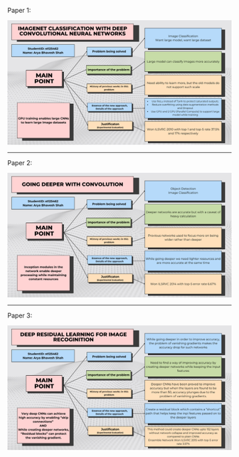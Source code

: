 Paper 1: 

![AlexNet](https://github.com/aryashah2k/RTML/blob/main/Reading%20Assignments/R1/assets/st125462_Arya_Shah_R1_AlexNet_Heirarchy.png)

------------------------

Paper 2: 

![GoogleNet](https://github.com/aryashah2k/RTML/blob/main/Reading%20Assignments/R1/assets/st125462_Arya_Shah_R1_InceptionNet_Heirarchy.png)

------------------------

Paper 3: 

![ResNet](https://github.com/aryashah2k/RTML/blob/main/Reading%20Assignments/R1/assets/st125462_Arya_Shah_R1_ResNet_Heirarchy.png)